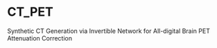 # CT_PET
Synthetic CT Generation via Invertible Network for All-digital Brain PET Attenuation Correction
